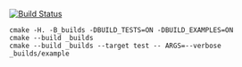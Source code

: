 [![Build Status](https://travis-ci.org/BorisovSergei113/matrix_example0.03.svg?branch=master)](https://travis-ci.org/BorisovSergei113/matrix_example0.03.svg?branch=master)
```
cmake -H. -B_builds -DBUILD_TESTS=ON -DBUILD_EXAMPLES=ON
cmake --build _builds
cmake --build _builds --target test -- ARGS=--verbose
_builds/example
```
